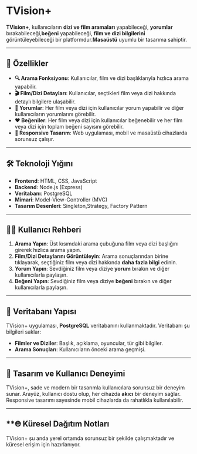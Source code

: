 # **TVision+**

**TVision+**, kullanıcıların **dizi ve film aramaları** yapabileceği, **yorumlar** bırakabileceği,**beğeni** yapabileceği, **film ve dizi bilgilerini** görüntüleyebileceği bir platformdur.**Masaüstü**  uyumlu bir tasarıma sahiptir.

---

## **🚀 Özellikler**

- **🔍 Arama Fonksiyonu**: Kullanıcılar, film ve dizi başlıklarıyla hızlıca arama yapabilir.
- **🎬 Film/Dizi Detayları**: Kullanıcılar, seçtikleri film veya dizi hakkında detaylı bilgilere ulaşabilir. 
- **💬 Yorumlar**: Her film veya dizi için kullanıcılar yorum yapabilir ve diğer kullanıcıların yorumlarını görebilir.
- **❤️ Beğeniler**:  Her film veya dizi için kullanıcılar beğenebilir ve her film veya dizi için toplam beğeni sayısını görebilir.
- **📱 Responsive Tasarım**: Web uygulaması, mobil ve masaüstü cihazlarda sorunsuz çalışır.

---

## **🛠️ Teknoloji Yığını**

- **Frontend**: HTML, CSS, JavaScript
- **Backend**: Node.js (Express)
- **Veritabanı**: PostgreSQL
- **Mimari**: Model-View-Controller (MVC)  
- **Tasarım Desenleri**: Singleton,Strategy, Factory Pattern

---

## **👩‍💻 Kullanıcı Rehberi**

1. **Arama Yapın**: Üst kısımdaki arama çubuğuna film veya dizi başlığını girerek hızlıca arama yapın.
2. **Film/Dizi Detaylarını Görüntüleyin**: Arama sonuçlarından birine tıklayarak, seçtiğiniz film veya dizi hakkında **daha fazla bilgi** edinin.
3. **Yorum Yapın**: Sevdiğiniz film veya diziye **yorum** bırakın ve diğer kullanıcılarla paylaşın.
4. **Beğeni Yapın**: Sevdiğiniz film veya diziye **beğeni** bırakın ve diğer kullanıcılarla paylaşın.
---

## **💾 Veritabanı Yapısı**

TVision+ uygulaması, **PostgreSQL** veritabanını kullanmaktadır. Veritabanı şu bilgileri saklar:

- **Filmler ve Diziler**: Başlık, açıklama, oyuncular, tür gibi bilgiler.
- **Arama Sonuçları**: Kullanıcıların önceki arama geçmişi.
  
---

## **🎨 Tasarım ve Kullanıcı Deneyimi**

TVision+, sade ve modern bir tasarımla kullanıcılara sorunsuz bir deneyim sunar. Arayüz, kullanıcı dostu olup, her cihazda **akıcı** bir deneyim sağlar. Responsive tasarımı sayesinde mobil cihazlarda da rahatlıkla kullanılabilir.

---
## **🌐 Küresel Dağıtım Notları

TVision+ şu anda yerel ortamda sorunsuz bir şekilde çalışmaktadır ve küresel erişim için hazırlanıyor.
